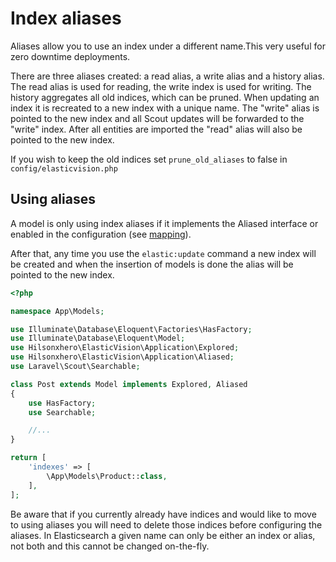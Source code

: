 # Index aliases

Aliases allow you to use an index under a different name.This very useful for zero downtime deployments.

There are three aliases created: a read alias, a write alias and a history alias.
The read alias is used for reading, the write index is used for writing.
The history aggregates all old indices, which can be pruned.
When updating an index it is recreated to a new index with a unique name.
The "write" alias is pointed to the new index and all Scout updates will be forwarded to the "write" index.
After all entities are imported the "read" alias will also be pointed to the new index.

If you wish to keep the old indices set `prune_old_aliases` to false in `config/elasticvision.php`

## Using aliases

A model is only using index aliases if it implements the Aliased interface or enabled in the configuration (see [mapping](mapping.md)).

After that, any time you use the `elastic:update` command a new index will be created and when the insertion of models is done the alias will be pointed to the new index.

```php
<?php

namespace App\Models;

use Illuminate\Database\Eloquent\Factories\HasFactory;
use Illuminate\Database\Eloquent\Model;
use Hilsonxhero\ElasticVision\Application\Explored;
use Hilsonxhero\ElasticVision\Application\Aliased;
use Laravel\Scout\Searchable;

class Post extends Model implements Explored, Aliased
{
    use HasFactory;
    use Searchable;

    //...
}
```

```php
return [
    'indexes' => [
        \App\Models\Product::class,
    ],
];
```

Be aware that if you currently already have indices and would like to move to using aliases you will need to delete those indices before configuring the aliases.
In Elasticsearch a given name can only be either an index or alias, not both and this cannot be changed on-the-fly.
